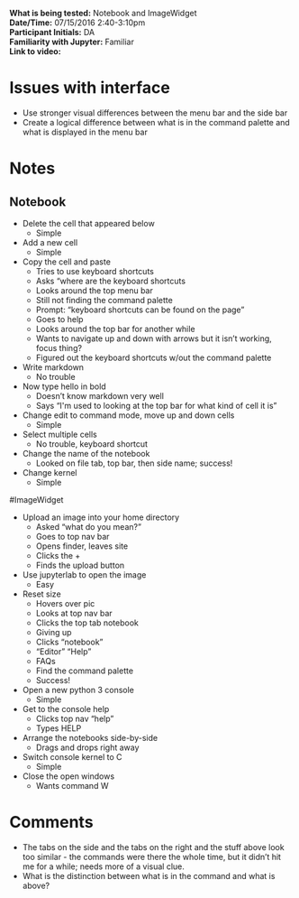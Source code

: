 **What is being tested:** Notebook and ImageWidget  
**Date/Time:** 07/15/2016 2:40-3:10pm  
**Participant Initials:** DA  
**Familiarity with Jupyter:**  Familiar  
**Link to video:**  

# Issues with interface
* Use stronger visual differences between the menu bar and the side bar
* Create a logical difference between what is in the command palette and what is displayed in the menu bar

# Notes

## Notebook

* Delete the cell that appeared below
   * Simple
* Add a new cell
   * Simple 
* Copy the cell and paste
   * Tries to use keyboard shortcuts 
   * Asks “where are the keyboard shortcuts 
   * Looks around the top menu bar 
   * Still not finding the command palette 
   * Prompt: “keyboard shortcuts can be found on the page”
   * Goes to help 
   * Looks around the top bar for another while 
   * Wants to navigate up and down with arrows but it isn’t working, focus thing? 
   * Figured out the keyboard shortcuts w/out the command palette
* Write markdown
   * No trouble	
* Now type hello in bold 
   * Doesn’t know markdown very well 
   * Says “I'm used to looking at the top bar for what kind of cell it is” 
* Change edit to command mode, move up and down cells 
   * Simple 
* Select multiple cells 
   * No trouble, keyboard shortcut 
* Change the name of the notebook 
   * Looked on file tab, top bar, then side name; success! 
* Change kernel 
   * Simple 

#ImageWidget

* Upload an image into your home directory 
   * Asked “what do you mean?”
   * Goes to top nav bar
   * Opens finder, leaves site 
   * Clicks the + 
   * Finds the upload button 
* Use jupyterlab to open the image 
   * Easy
* Reset size
   * Hovers over pic
   * Looks at top nav bar 
   * Clicks the top tab notebook 
   * Giving up 
   * Clicks “notebook” 
   * “Editor” “Help” 
   * FAQs 
   * Find the command palette 
   * Success! 
* Open a new python 3 console 
   * Simple 
* Get to the console help 
   * Clicks top nav “help” 
   * Types HELP 
* Arrange the notebooks side-by-side 
   * Drags and drops right away 
* Switch console kernel to C
   * Simple 
* Close the open windows 
   * Wants command W 

# Comments 
* The tabs on the side and the tabs on the right and the stuff above look too similar - the commands were there the whole time, but it didn’t hit me for a while; needs more of a visual clue.  
* What is the distinction between what is in the command and what is above? 


